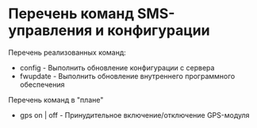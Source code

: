 # Перечень команд SMS-управления и конфигурации #

Перечень реализованных команд:
  * config - Выполнить обновление конфигурации с сервера
  * fwupdate - Выполнить обновление внутреннего программного обеспечения


Перечень команд в "плане"
  * gps on | off - Принудительное включение/отключение GPS-модуля
